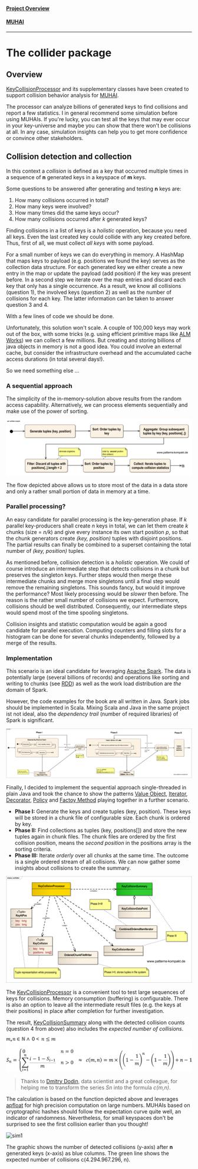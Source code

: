 #### [Project Overview](../../../../../../../../README.md)
#### [MUHAI](../../../../../../../test/java/de/calamanari/pk/muhai/README.md)
----

# The collider package

## Overview

[KeyCollisionProcessor](KeyCollisionProcessor.java) and its supplementary classes have been created to support collision behavior analysis for [MUHAI](../../../../../../../test/java/de/calamanari/pk/muhai/README.md).

The processor can analyze billions of generated keys to find collisions and report a few statistics. I in general recommend some simulation before using MUHAIs. If you're lucky, you can test all the keys that may ever occur in your key-universe and maybe you can show that there won't be collisions at all. In any case, simulation insights can help you to get more confidence or convince other stakeholders.

## Collision detection and collection

In this context a _collision_ is defined as a key that occurred multiple times in a sequence of **n** generated keys in a keyspace of **m** keys.

Some questions to be answered after generating and testing **n** keys are:

1. How many collisions occurred in total?
2. How many keys were involved?
3. How many times did the same keys occur?
4. How many collisions occurred after *k* generated keys?

Finding collisions in a list of keys is a _holistic_ operation, because you need all keys. Even the last created key could collide with any key created before. Thus, first of all, we must collect _all keys_ with some payload.

For a small number of keys we can do everything in memory. A HashMap that maps keys to payload (e.g. positions we found the key) serves as the collection data structure. For each generated key we either create a new entry in the map or update the payload (add position) if the key was present before. In a second step we iterate over the map entries and discard each key that only has a single occurrence. As a result, we know all collisions (question 1), the involved keys (question 2) as well as the number of collisions for each key. The latter information can be taken to answer question 3 and 4.

With a few lines of code we should be done.

Unfortunately, this solution won't scale. A couple of 100,000 keys may work out of the box, with some tricks (e.g. using efficient primitive maps like [ALM Works](https://bitbucket.org/almworks/integers/src/master/)) we can collect a few millions. But creating and storing billions of java objects in memory is not a good idea. You could involve an external cache, but consider the infrastructure overhead and the accumulated cache access durations (in total several days!).

So we need something else ...

### A sequential approach

The simplicity of the in-memory-solution above results from the random access capability. 
Alternatively, we can process elements sequentially and make use of the power of sorting.

![collider](../../../../../../../../doc/patterns/images/collider-simple.svg)

The flow depicted above allows us to store most of the data in a data store and only a rather small portion of data in memory at a time.

### Parallel processing?

An easy candidate for parallel processing is the key-generation phase. If _k_ parallel key-producers shall create _n_ keys in total, we can let them create _k_ chunks (size = _n/k_) and give every instance its own start position _p_, so that the chunk generators create _(key, position)_ tuples with disjoint positions. The partial results can finally be combined to a superset containing the total number of _(key, position)_ tuples.

As mentioned before, collision detection is a _holistic_ operation. We could of course introduce an intermediate step that detects collisions in a chunk but preserves the singleton keys. Further steps would then merge these intermediate chunks and merge more singletons until a final step would remove the remaining singletons. This sounds fancy, but would it improve the performance? Most likely processing would be _slower_ then before. The reason is the rather small number of collisions we expect. Furthermore, collisions should be well distributed. Consequently, our intermediate steps would spend most of the time spooling singletons.

Collision insights and statistic computation would be again a good candidate for parallel execution. Computing counters and filling slots for a histogram can be done for several chunks independently, followed by a merge of the results.

### Implementation

This scenario is an ideal candidate for leveraging [Apache Spark](https://spark.apache.org/docs/0.9.1/scala-programming-guide.html). The data is potentially large (several billions of records) and operations like sorting and writing to chunks (see [RDD](https://spark.apache.org/docs/0.9.1/scala-programming-guide.html#resilient-distributed-datasets-rdds)) as well as the work load distribution are _the_ domain of Spark.

However, the code examples for the book are all written in Java. Spark jobs should be implemented in Scala. Mixing Scala and Java in the same project ist not ideal, also the _dependency trail_ (number of required libraries) of Spark is significant.

![collider](../../../../../../../../doc/patterns/images/collider.svg)

Finally, I decided to implement the sequential approach single-threaded in plain Java and took the chance to show the patterns [Value Object](../../../../../../../test/java/de/calamanari/pk/valueobject/README.md), [Iterator](../../../../../../../test/java/de/calamanari/pk/iterator/README.md), [Decorator](../../../../../../../test/java/de/calamanari/pk/decorator/README.md), [Policy](../../../../../../../test/java/de/calamanari/pk/policy/README.md) and [Factoy Method](../../../../../../../test/java/de/calamanari/pk/factorymethod/README.md) playing together in a further scenario.

* **Phase I:** Generate the keys and create tuples (key, position). These keys will be stored in a chunk file of configurable size. Each chunk is ordered by key.
* **Phase II:** Find collections as tuples (key, positions[]) and store the new tuples again in chunk files. The chunk files are ordered by the first collision position, means the _second position_ in the positions array is the sorting criteria.
* **Phase III:** Iterate _orderly_ over all chunks at the same time. The outcome is a single ordered stream of all collisions. We can now gather some insights about collisions to create the summary.

![collider](../../../../../../../../doc/patterns/images/collider-classes.svg)

The [KeyCollisionProcessor](KeyCollisionProcessor.java) is a convenient tool to test large sequences of keys for collisions. Memory consumption (buffering) is configurable. There is also an option to leave all the intermediate result files (e.g. the keys at their positions) in place after completion for further investigation.

The result, [KeyCollisionSummary](KeyCollisionSummary.java) along with the detected collision counts (question 4 from above) also includes the _expected number of collisions_. 

![formula](../../../../../../../../doc/patterns/images/collision_formula.svg)

> Thanks to [Dmitry Dodin](https://de.linkedin.com/in/dodin-dmitry-56398295), data scientist and a great colleague, for helping me to transform the series _Sn_ into the formula _c(m,n)_.

The calculation is based on the function depicted above and leverages [apfloat](http://www.apfloat.org/apfloat_java/tutorial.html) for high precision computation on large numbers. MUHAIs based on cryptographic hashes should follow the expectation curve quite well, an indicator of randomness. Nevertheless, for small keyspaces don't be surprised to see the first collision earlier than you thought!

![sim1](../../../../../../../../doc/patterns/images/coll32bit-detail.svg)

The graphic shows the number of detected collisions (y-axis) after **n** generated keys (x-axis) as blue columns. The green line shows the expected number of collisions c(4.294.967.296, n). 